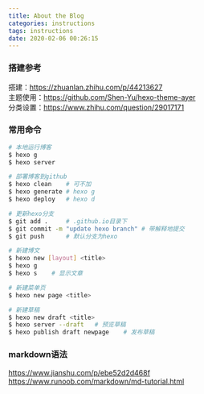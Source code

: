 ```yaml
---
title: About the Blog
categories: instructions
tags: instructions
date: 2020-02-06 00:26:15
---
```


### 搭建参考

搭建：<https://zhuanlan.zhihu.com/p/44213627>  
主题使用：<https://github.com/Shen-Yu/hexo-theme-ayer>  
分类设置：<https://www.zhihu.com/question/29017171>

### 常用命令

``` bash
# 本地运行博客
$ hexo g
$ hexo server 

# 部署博客到github
$ hexo clean    # 可不加
$ hexo generate # hexo g
$ hexo deploy   # hexo d

# 更新hexo分支
$ git add .     # .github.io目录下
$ git commit -m "update hexo branch" # 带解释地提交
$ git push      # 默认分支为hexo

# 新建博文
$ hexo new [layout] <title>
$ hexo g    
$ hexo s    # 显示文章

# 新建菜单页
$ hexo new page <title>

# 新建草稿
$ hexo new draft <title>
$ hexo server --draft   # 预览草稿
$ hexo publish draft newpage    # 发布草稿
```

### markdown语法

<https://www.jianshu.com/p/ebe52d2d468f>  
<https://www.runoob.com/markdown/md-tutorial.html>